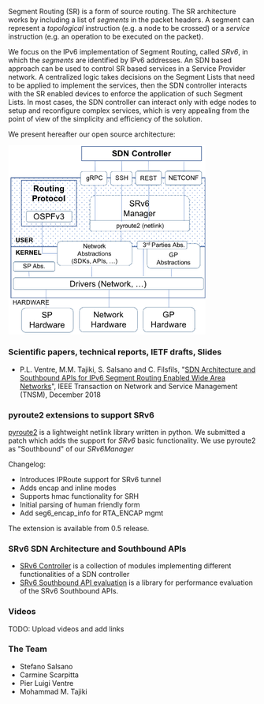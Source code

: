 Segment Routing (SR) is a form of source routing. The SR architecture works by including a list of _segments_ in the packet headers. A segment can represent a _topological_ instruction (e.g. a node to be crossed) or a _service_ instruction (e.g. an operation to be executed on the packet). 

We focus on the IPv6 implementation of Segment Routing, called _SRv6_, in which the _segments_ are identified by IPv6 addresses. An SDN based approach can be used to control SR based services in a Service Provider network. A centralized logic takes decisions on the Segment Lists that need to be applied to implement the services, then the SDN controller interacts with the SR enabled devices to enforce the application of such Segment Lists. In most cases, the SDN controller can interact only with edge nodes to setup and reconfigure complex services, which is very appealing from the point of view of the simplicity and efficiency of the solution.

We present hereafter our open source architecture:


<img src="https://raw.githubusercontent.com/netgroup/srv6-sdn/master/docs/srv6_node.png" width="400">



### Scientific papers, technical reports, IETF drafts, Slides

- P.L. Ventre, M.M. Tajiki, S. Salsano and C. Filsfils, "[SDN Architecture and Southbound APIs for IPv6 Segment Routing Enabled Wide Area Networks](http://arxiv.org/abs/1810.06008)", IEEE Transaction on Network and Service Management (TNSM), December 2018

### pyroute2 extensions to support SRv6

[pyroute2](https://github.com/svinota/pyroute2) is a lightweight netlink library written in python. We submitted a patch which adds the support for _SRv6_ basic functionality. We use pyroute2 as "Southbound" of our _SRv6Manager_

Changelog:
- Introduces IPRoute support for SRv6 tunnel
- Adds encap and inline modes
- Supports hmac functionality for SRH
- Initial parsing of human friendly form
- Add seg6_encap_info for RTA_ENCAP mgmt

The extension is available from 0.5 release.

### SRv6 SDN Architecture and Southbound APIs

- [SRv6 Controller](https://github.com/netgroup/srv6-controller) is a collection of modules implementing different functionalities of a SDN controller
- [SRv6 Southbound API evaluation](https://github.com/netgroup/srv6-southbound-api-evaluation) is a library for performance evaluation of the SRv6 Southbound APIs.

### Videos 

TODO: Upload videos and add links

### The Team

- Stefano Salsano
- Carmine Scarpitta
- Pier Luigi Ventre
- Mohammad M. Tajiki
